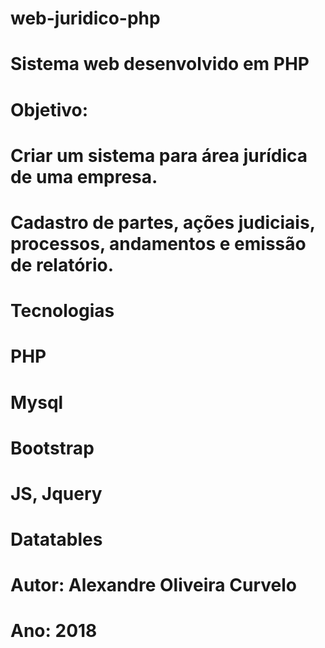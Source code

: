 # web-juridico-php

# Sistema web desenvolvido em PHP 

# Objetivo:
# Criar um sistema para área jurídica de uma empresa.
# Cadastro de partes, ações judiciais, processos, andamentos e emissão de relatório.

# Tecnologias
# PHP
# Mysql
# Bootstrap
# JS, Jquery
# Datatables


# Autor: Alexandre Oliveira Curvelo 
# Ano: 2018
